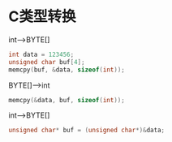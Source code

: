 # C类型转换
int--&gt;BYTE\[\]
```c
int data = 123456;
unsigned char buf[4];
memcpy(buf, &data, sizeof(int));
```

BYTE\[\]--&gt;int

```c
memcpy(&data, buf, sizeof(int));
```

int--&gt;BYTE\[\]

```c
unsigned char* buf = (unsigned char*)&data;
```


